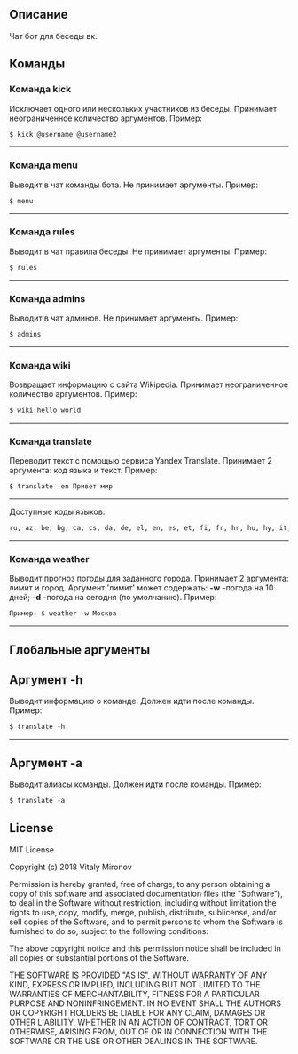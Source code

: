 ## Описание
Чат бот для беседы вк.

## Команды

### Команда kick
Исключает одного или нескольких участников из беседы.
Принимает неограниченное количество аргументов.
Пример:
```html
$ kick @username @username2
```
___
### Команда menu
Выводит в чат команды бота.
Не принимает аргументы.
Пример:
```html
$ menu
```
___
### Команда rules
Выводит в чат правила беседы.
Не принимает аргументы.
Пример:
```html
$ rules
```
___
### Команда admins
Выводит в чат админов.
Не принимает аргументы.
Пример:
```html
$ admins
```
___
### Команда wiki
Возвращает информацию с сайта Wikipedia.
Принимает неограниченное количество аргументов.
Пример:
```html
$ wiki hello world
```
___
### Команда translate
Переводит текст с помощью сервиса Yandex Translate.
Принимает 2 аргумента: код языка и текст.
Пример:
```html
$ translate -en Привет мир
```
___
Доступные коды языков:
```html
ru, az, be, bg, ca, cs, da, de, el, en, es, et, fi, fr, hr, hu, hy, it, lt, lv, mk, nl, no, pl, pt, ro, sk, sl, sq, sr, sv, tr, uk.
```
___
### Команда weather
Выводит прогноз погоды для заданного города.
Принимает 2 аргумента: лимит и город.
Аргумент 'лимит' может содержать:
 **-w** -погода на 10 дней;
 **-d** -погода на сегодня (по умолчанию).
Пример:
```html
Пример: $ weather -w Москва
```
___

## Глобальные аргументы

## Аргумент -h
Выводит информацию о команде.
Должен идти после команды.
Пример:
```html
$ translate -h
```
___
## Аргумент -a
Выводит алиасы команды.
Должен идти после команды.
Пример:
```html
$ translate -a
```

## License

MIT License

Copyright (c) 2018 Vitaly Mironov

Permission is hereby granted, free of charge, to any person obtaining a copy
of this software and associated documentation files (the "Software"), to deal
in the Software without restriction, including without limitation the rights
to use, copy, modify, merge, publish, distribute, sublicense, and/or sell
copies of the Software, and to permit persons to whom the Software is
furnished to do so, subject to the following conditions:

The above copyright notice and this permission notice shall be included in all
copies or substantial portions of the Software.

THE SOFTWARE IS PROVIDED "AS IS", WITHOUT WARRANTY OF ANY KIND, EXPRESS OR
IMPLIED, INCLUDING BUT NOT LIMITED TO THE WARRANTIES OF MERCHANTABILITY,
FITNESS FOR A PARTICULAR PURPOSE AND NONINFRINGEMENT. IN NO EVENT SHALL THE
AUTHORS OR COPYRIGHT HOLDERS BE LIABLE FOR ANY CLAIM, DAMAGES OR OTHER
LIABILITY, WHETHER IN AN ACTION OF CONTRACT, TORT OR OTHERWISE, ARISING FROM,
OUT OF OR IN CONNECTION WITH THE SOFTWARE OR THE USE OR OTHER DEALINGS IN THE
SOFTWARE.
